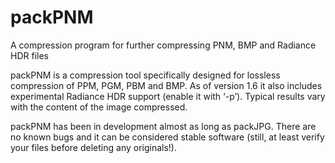 # packPNM
A compression program for further compressing PNM, BMP and Radiance HDR files

packPNM is a compression tool specifically designed for lossless compression of PPM, PGM, PBM and BMP. As of version 1.6 it also includes experimental Radiance HDR support (enable it with ‘-p’). Typical results vary with the content of the image compressed.

packPNM has been in development almost as long as packJPG. There are no known bugs and it can be considered stable software (still, at least verify your files before deleting any originals!).
